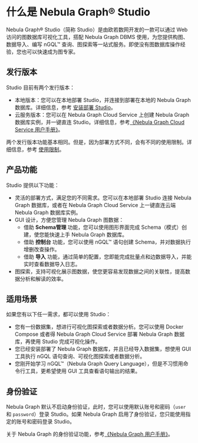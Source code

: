 # 什么是 Nebula Graph&reg; Studio

Nebula Graph&reg; Studio（简称 Studio）是由欧若数网开发的一款可以通过 Web 访问的图数据库可视化工具，搭配 Nebula Graph DBMS 使用，为您提供构图、数据导入、编写 nGQL&trade; 查询、图探索等一站式服务。即使没有图数据库操作经验，您也可以快速成为图专家。

## 发行版本

Studio 目前有两个发行版本：

- 本地版本：您可以在本地部署 Studio，并连接到部署在本地的 Nebula Graph 数据库。详细信息，参考 [安装部署 Studio](../install-configure/st-ug-install.md)。
- 云服务版本：您可以在 Nebula Graph Cloud Service 上创建 Nebula Graph 数据库实例，并一键直连 Studio。详细信息，参考[《Nebula Graph Cloud Service 用户手册》](https://cloud-docs.nebula-graph.com.cn/cn/posts/manage-instances/dbaas-ug-connect-nebulastudio/ "点击前往 Nebula Graph Cloud Service 用户手册")。

两个发行版本功能基本相同。但是，因为部署方式不同，会有不同的使用限制。详细信息，参考 [使用限制](st-ug-limitations.md)。

## 产品功能

Studio 提供以下功能：

- 灵活的部署方式，满足您的不同需求。您可以在本地部署 Studio 连接 Nebula Graph 数据库，或者在 Nebula Graph Cloud Service 上一键直连云端 Nebula Graph 数据库实例。
- GUI 设计，方便您管理 Nebula Graph 图数据：
  - 借助 **Schema管理** 功能，您可以使用图形界面完成 Schema（模式）创建，使您能快速上手 Nebula Graph 数据库。
  - 借助 **控制台** 功能，您可以使用 nGQL&trade; 语句创建 Schema，并对数据执行增删改查操作。
  - 借助 **导入** 功能，通过简单的配置，您即能完成批量点和边数据导入，并能实时查看数据导入日志。
- 图探索，支持可视化展示图数据，使您更容易发现数据之间的关联性，提高数据分析和解读的效率。

## 适用场景

如果您有以下任一需求，都可以使用 Studio：

- 您有一份数据集，想进行可视化图探索或者数据分析。您可以使用 Docker Compose 或者得 Nebula Graph Cloud Service 部署 Nebula Graph 数据库，再使用 Studio 完成可视化操作。
- 您已经安装部署了 Nebula Graph 数据库，并且已经导入数据集，想使用 GUI 工具执行 nGQL 语句查询、可视化图探索或者数据分析。
- 您刚开始学习 nGQL&trade;（Nebula Graph Query Language），但是不习惯用命令行工具，更希望使用 GUI 工具查看语句输出的结果。

## 身份验证

Nebula Graph 默认不启动身份验证，此时，您可以使用默认账号和密码（`user` 和 `password`）登录 Studio。如果 Nebula Graph 启用了身份验证，您只能使用指定的账号和密码登录 Studio。

关于 Nebula Graph 的身份验证功能，参考[《Nebula Graph 用户手册》](https://docs.nebula-graph.com.cn/manual-CN/3.build-develop-and-administration/4.account-management-statements/authentication/ "点击前往 Nebula Graph 用户手册")。
